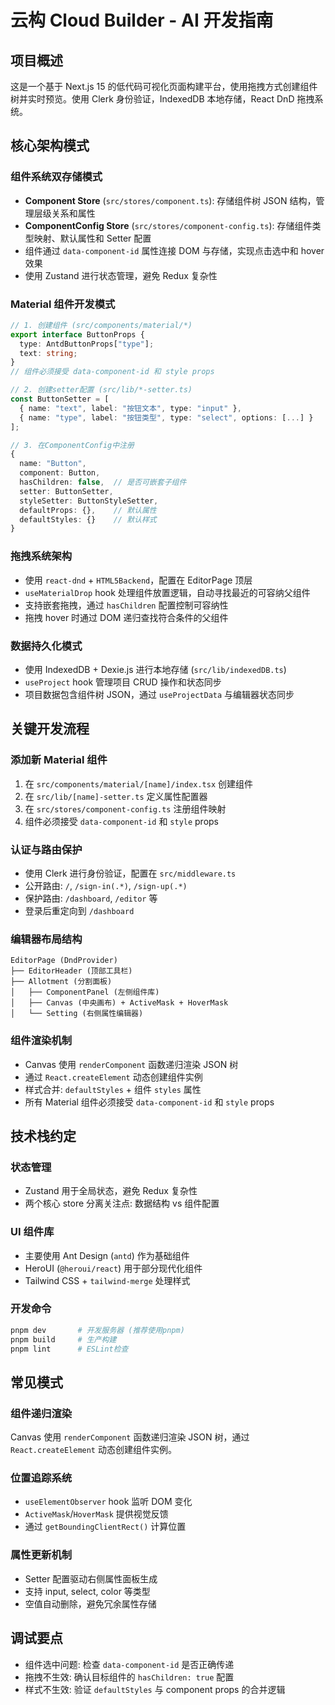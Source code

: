# 云构 Cloud Builder - AI 开发指南

## 项目概述

这是一个基于 Next.js 15 的低代码可视化页面构建平台，使用拖拽方式创建组件树并实时预览。使用 Clerk 身份验证，IndexedDB 本地存储，React DnD 拖拽系统。

## 核心架构模式

### 组件系统双存储模式

- **Component Store** (`src/stores/component.ts`): 存储组件树 JSON 结构，管理层级关系和属性
- **ComponentConfig Store** (`src/stores/component-config.ts`): 存储组件类型映射、默认属性和 Setter 配置
- 组件通过 `data-component-id` 属性连接 DOM 与存储，实现点击选中和 hover 效果
- 使用 Zustand 进行状态管理，避免 Redux 复杂性

### Material 组件开发模式

```typescript
// 1. 创建组件 (src/components/material/*)
export interface ButtonProps {
  type: AntdButtonProps["type"];
  text: string;
}
// 组件必须接受 data-component-id 和 style props

// 2. 创建setter配置 (src/lib/*-setter.ts)
const ButtonSetter = [
  { name: "text", label: "按钮文本", type: "input" },
  { name: "type", label: "按钮类型", type: "select", options: [...] }
];

// 3. 在ComponentConfig中注册
{
  name: "Button",
  component: Button,
  hasChildren: false,  // 是否可嵌套子组件
  setter: ButtonSetter,
  styleSetter: ButtonStyleSetter,
  defaultProps: {},    // 默认属性
  defaultStyles: {}    // 默认样式
}
```

### 拖拽系统架构

- 使用 `react-dnd` + `HTML5Backend`，配置在 EditorPage 顶层
- `useMaterialDrop` hook 处理组件放置逻辑，自动寻找最近的可容纳父组件
- 支持嵌套拖拽，通过 `hasChildren` 配置控制可容纳性
- 拖拽 hover 时通过 DOM 递归查找符合条件的父组件

### 数据持久化模式

- 使用 IndexedDB + Dexie.js 进行本地存储 (`src/lib/indexedDB.ts`)
- `useProject` hook 管理项目 CRUD 操作和状态同步
- 项目数据包含组件树 JSON，通过 `useProjectData` 与编辑器状态同步

## 关键开发流程

### 添加新 Material 组件

1. 在 `src/components/material/[name]/index.tsx` 创建组件
2. 在 `src/lib/[name]-setter.ts` 定义属性配置器
3. 在 `src/stores/component-config.ts` 注册组件映射
4. 组件必须接受 `data-component-id` 和 `style` props

### 认证与路由保护

- 使用 Clerk 进行身份验证，配置在 `src/middleware.ts`
- 公开路由: `/`, `/sign-in(.*)`, `/sign-up(.*)`
- 保护路由: `/dashboard`, `/editor` 等
- 登录后重定向到 `/dashboard`

### 编辑器布局结构

```
EditorPage (DndProvider)
├── EditorHeader (顶部工具栏)
├── Allotment (分割面板)
│   ├── ComponentPanel (左侧组件库)
│   ├── Canvas (中央画布) + ActiveMask + HoverMask
│   └── Setting (右侧属性编辑器)
```

### 组件渲染机制

- Canvas 使用 `renderComponent` 函数递归渲染 JSON 树
- 通过 `React.createElement` 动态创建组件实例
- 样式合并: `defaultStyles` + 组件 `styles` 属性
- 所有 Material 组件必须接受 `data-component-id` 和 `style` props

## 技术栈约定

### 状态管理

- Zustand 用于全局状态，避免 Redux 复杂性
- 两个核心 store 分离关注点: 数据结构 vs 组件配置

### UI 组件库

- 主要使用 Ant Design (`antd`) 作为基础组件
- HeroUI (`@heroui/react`) 用于部分现代化组件
- Tailwind CSS + `tailwind-merge` 处理样式

### 开发命令

```bash
pnpm dev       # 开发服务器 (推荐使用pnpm)
pnpm build     # 生产构建
pnpm lint      # ESLint检查
```

## 常见模式

### 组件递归渲染

Canvas 使用 `renderComponent` 函数递归渲染 JSON 树，通过 `React.createElement` 动态创建组件实例。

### 位置追踪系统

- `useElementObserver` hook 监听 DOM 变化
- `ActiveMask`/`HoverMask` 提供视觉反馈
- 通过 `getBoundingClientRect()` 计算位置

### 属性更新机制

- Setter 配置驱动右侧属性面板生成
- 支持 input, select, color 等类型
- 空值自动删除，避免冗余属性存储

## 调试要点

- 组件选中问题: 检查 `data-component-id` 是否正确传递
- 拖拽不生效: 确认目标组件的 `hasChildren: true` 配置
- 样式不生效: 验证 `defaultStyles` 与 component props 的合并逻辑
